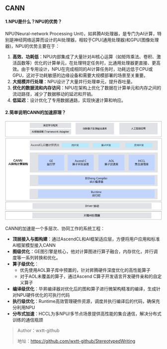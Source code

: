## CANN

#### 1.NPU是什么？NPU的优势？

NPU(Neural-network Processing Unit)，如昇腾AI处理器，是专门为AI计算，特别是神经网络运算而设计的AI处理器，相较于CPU(通用处理器)和GPU(图像处理器)，NPU的优势主要在于：

1. **高效、功耗低**：NPU内部集成了大量针对AI核心运算（如矩阵乘法、卷积、激活函数等）优化的计算单元，在处理特定任务时，比通用处理器更直接、更高效。由于专用设计，NPU在完成相同的AI计算任务时，功耗远低于CPU或GPU，这对于功耗敏感的边缘设备和需要大规模部署的场景至关重要。
2. **大规模并行处理**：NPU设计了大量并行处理单元，提升吞吐量。
3. **优化的数据流和内存访问**：NPU在架构上优化了数据在计算单元和内存之间的流动路径，减少了数据移动的延迟和开销。
4. **低延迟**：设计优化了专用数据通路，实现快速计算和响应。

#### 2.简单说明CANN的加速原理？

![CANN架构](./images/CANN/CANN架构.jpg)

CANN的加速是一个多层次、协同工作的系统工程：

- **顶层接入与图构建**：通过AscendCL和AI框架适应层，方便将用户应用和标准AI框架模型接入CANN
- **图级优化**：GE图引擎是核心，他对计算图进行算子融合，内存优化，并行调度等一系列转换和优化。
- **算子级优化**：
  - 优先使用AOL算子库中预置的，针对昇腾硬件深度优化的高性能算子
  - 对于AOL未覆盖的算子，通过Ascend C算子开发语言开发硬件亲和的自定义算子
- **编译级优化**：毕昇编译器对优化后的图和算子进行微架构精准的编译，生成针对NPU硬件优化的可执行代码
- **执行级优化**：Runtime高效管理硬件资源，调度并执行编译后的代码，确保充分利用NPU
- **分布式加速**：HCCL为多NPU/多节点场景提供高性能的集合通信，解决分布式训练的通信瓶颈





> Author：wxtt-github
>
> 地址：https://github.com/wxtt-github/StereotypedWriting













































